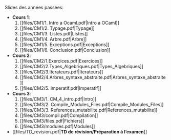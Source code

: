Slides des années passées:

- **Cours 1**: 
	1. [[files/CM1/1. Intro a Ocaml.pdf|Intro a OCaml]] 
	2. [[files/CM1/2. Typage.pdf|Typage]] 
	3. [[files/CM1/3. Listes.pdf|Listes]]
	4. [[files/CM1/4. Arbre.pdf|Arbre]]
	5. [[files/CM1/5. Exceptions.pdf|Exceptions]]
	6. [[files/CM1/6. Conclusion.pdf|Conclusion]]
- **Cours 2**:
	1. [[files/CM2/1.Exercices.pdf|Exercices]]
	2. [[files/CM2/2.Types_Algebriques.pdf|Types_Algebriques]]
	3. [[files/CM2/3.Iterateurs.pdf|Iterateurs]]
	4. [[files/CM2/4.Arbres_syntaxe_abstraite.pdf|Arbres_syntaxe_abstraite]]
	5. [[files/CM2/5. Imperatif.pdf|Imperatif]]
- **Cours 3**:
	1. [[files/CM3/1. CM_4_intro.pdf|Intro]]
	2. [[files/CM3/2. Compile_Modules_Files.pdf|Compile_Modules_Files]]
	3. [[files/CM3/3. References_mutabilite.pdf|References_mutabilite]]
	4. [[files/CM3/compil.pdf|Compilation]]
	5. [[files/CM3/files.pdf|Fichiers]]
	6. [[files/CM3/modules.pdf|Modules]]
- [[files/TD_revision.pdf|**TD de révision/Préparation à l’examen**]] 